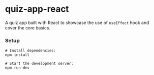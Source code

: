 # quiz-app-react

A quiz app built with React to showcase the use of `useEffect` hook and cover the core basics.

### Setup

```
# Install dependencies:
npm install

# Start the development server:
npm run dev

```
